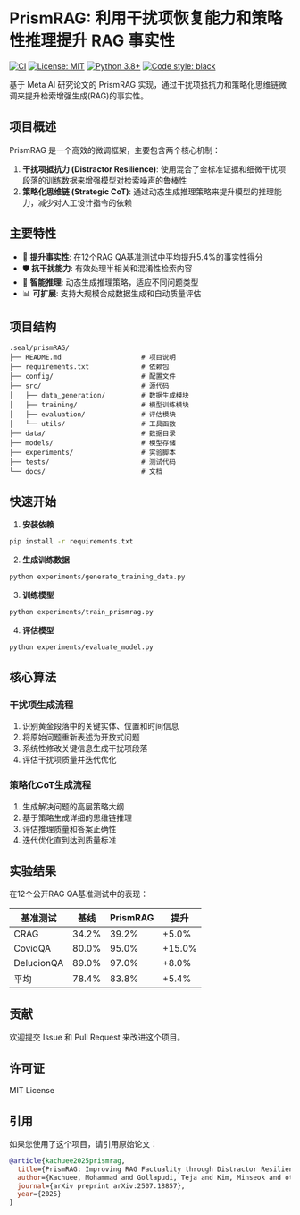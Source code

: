 # PrismRAG: 利用干扰项恢复能力和策略性推理提升 RAG 事实性

[![CI](https://github.com/yourusername/prismrag/workflows/CI/badge.svg)](https://github.com/yourusername/prismrag/actions)
[![License: MIT](https://img.shields.io/badge/License-MIT-yellow.svg)](https://opensource.org/licenses/MIT)
[![Python 3.8+](https://img.shields.io/badge/python-3.8+-blue.svg)](https://www.python.org/downloads/)
[![Code style: black](https://img.shields.io/badge/code%20style-black-000000.svg)](https://github.com/psf/black)

基于 Meta AI 研究论文的 PrismRAG 实现，通过干扰项抵抗力和策略化思维链微调来提升检索增强生成(RAG)的事实性。

## 项目概述

PrismRAG 是一个高效的微调框架，主要包含两个核心机制：

1. **干扰项抵抗力 (Distractor Resilience)**: 使用混合了金标准证据和细微干扰项段落的训练数据来增强模型对检索噪声的鲁棒性
2. **策略化思维链 (Strategic CoT)**: 通过动态生成推理策略来提升模型的推理能力，减少对人工设计指令的依赖

## 主要特性

- 🎯 **提升事实性**: 在12个RAG QA基准测试中平均提升5.4%的事实性得分
- 🛡️ **抗干扰能力**: 有效处理半相关和混淆性检索内容
- 🧠 **智能推理**: 动态生成推理策略，适应不同问题类型
- 📊 **可扩展**: 支持大规模合成数据生成和自动质量评估

## 项目结构

```
.seal/prismRAG/
├── README.md                    # 项目说明
├── requirements.txt             # 依赖包
├── config/                      # 配置文件
├── src/                         # 源代码
│   ├── data_generation/         # 数据生成模块
│   ├── training/                # 模型训练模块
│   ├── evaluation/              # 评估模块
│   └── utils/                   # 工具函数
├── data/                        # 数据目录
├── models/                      # 模型存储
├── experiments/                 # 实验脚本
├── tests/                       # 测试代码
└── docs/                        # 文档
```

## 快速开始

1. **安装依赖**
```bash
pip install -r requirements.txt
```

2. **生成训练数据**
```bash
python experiments/generate_training_data.py
```

3. **训练模型**
```bash
python experiments/train_prismrag.py
```

4. **评估模型**
```bash
python experiments/evaluate_model.py
```

## 核心算法

### 干扰项生成流程
1. 识别黄金段落中的关键实体、位置和时间信息
2. 将原始问题重新表述为开放式问题
3. 系统性修改关键信息生成干扰项段落
4. 评估干扰项质量并迭代优化

### 策略化CoT生成流程
1. 生成解决问题的高层策略大纲
2. 基于策略生成详细的思维链推理
3. 评估推理质量和答案正确性
4. 迭代优化直到达到质量标准

## 实验结果

在12个公开RAG QA基准测试中的表现：

| 基准测试 | 基线 | PrismRAG | 提升 |
|---------|------|----------|------|
| CRAG | 34.2% | 39.2% | +5.0% |
| CovidQA | 80.0% | 95.0% | +15.0% |
| DelucionQA | 89.0% | 97.0% | +8.0% |
| 平均 | 78.4% | 83.8% | +5.4% |

## 贡献

欢迎提交 Issue 和 Pull Request 来改进这个项目。

## 许可证

MIT License

## 引用

如果您使用了这个项目，请引用原始论文：

```bibtex
@article{kachuee2025prismrag,
  title={PrismRAG: Improving RAG Factuality through Distractor Resilience and Strategic Reasoning},
  author={Kachuee, Mohammad and Gollapudi, Teja and Kim, Minseok and others},
  journal={arXiv preprint arXiv:2507.18857},
  year={2025}
}
```